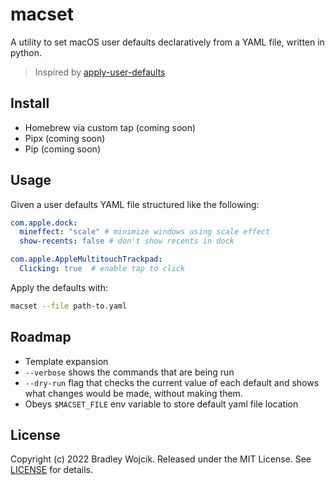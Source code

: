 # macset

A utility to set macOS user defaults declaratively from a YAML file, written in python.

> Inspired by [apply-user-defaults](https://github.com/zero-sh/apply-user-defaults)

## Install

- Homebrew via custom tap (coming soon)
- Pipx (coming soon)
- Pip (coming soon)

## Usage

Given a user defaults YAML file structured like the following:

```yaml
com.apple.dock:
  mineffect: "scale" # minimize windows using scale effect
  show-recents: false # don't show recents in dock

com.apple.AppleMultitouchTrackpad:
  Clicking: true  # enable tap to click
```

Apply the defaults with:

```zsh
macset --file path-to.yaml
```

## Roadmap

- Template expansion
- `--verbose` shows the commands that are being run
- `--dry-run` flag that checks the current value of each default and shows what changes would be made, without making them.
- Obeys `$MACSET_FILE` env variable to store default yaml file location

## License

Copyright (c) 2022 Bradley Wojcik. Released under the MIT License. See
[LICENSE](LICENSE) for details.
